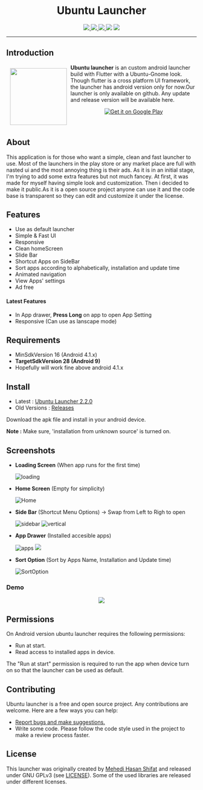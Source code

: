 <h1 align="center">
Ubuntu Launcher
</h1>

<p align="center">

<a href="https://github.com/jspw/Ubuntu-Launcher/releases">
<img src="https://img.shields.io/github/downloads/jspw/ubuntu-launcher/total" />
</a>
<a href="https://github.com/jspw/Ubuntu-Launcher/releases/tag/2.2.0">
<img src="https://img.shields.io/github/v/release/jspw/ubuntu-launcher" />
</a>
<a href='https://github.com/jspw/Ubuntu-Launcher/issues'>
<img src="https://img.shields.io/github/issues-raw/jspw/ubuntu-launcher" />
</a>
<a herf="https://github.com/jspw/Ubuntu-Launcher/blob/master/LICENSE">
<img src="https://img.shields.io/github/license/jspw/ubuntu-launcher" />
</a>

<img src="https://img.shields.io/github/repo-size/jspw/ubuntu-launcher" />
</p>

<hr>

## Introduction

<img src='./assets/images/logo.png' align="left"
width="150" hspace="10" vspace="10">

**Ubuntu launcher** is an custom android launcher build with Flutter with a Ubuntu-Gnome look.
Though flutter is a cross platform UI framework, the launcher has android version only for now.Our launcher is only available on github. Any update and release version will be available here.

<p align="center">
<a href="https://github.com/jspw/Ubuntu-Launcher/releases/tag/2.2.0">
    <img alt="Get it on Google Play"
        src="https://img.shields.io/github/downloads/jspw/ubuntu-launcher/2.2.0/total?label=Download%20Now&logo=ubuntu%20launcher&style=for-the-badge" />
</a>  
</p>

<br>

## About

This application is for those who want a simple, clean and fast launcher to use. Most of the launchers in the play store or any market place are full with nasted ui and the most annoying thing is their ads. As it is in an initial stage, I'm trying to add some extra features but not much fancey.
At first, it was made for myself having simple look and customization. Then i decided to make it public.As it is a open source project anyone can use it and the code base is transparent so they can edit and customize it under the license.

## Features

- Use as default launcher
- Simple & Fast UI
- Responsive
- Clean homeScreen
- Slide Bar
- Shortcut Apps on SideBar
- Sort apps according to alphabetically, installation and update time
- Animated navigation
- View Apps' settings
- Ad free

#### Latest Features

- In App drawer, **Press Long** on app to open App Setting
- Responsive (Can use as lanscape mode)

## Requirements

- MinSdkVersion 16 (Android 4.1.x)
- **TargetSdkVersion 28 (Android 9)**
- Hopefully will work fine above android 4.1.x

## Install

- Latest : [Ubuntu Launcher 2.2.0](https://github.com/jspw/Ubuntu-Launcher/releases/tag/2.2.0)
- Old Versions : [Releases](https://github.com/jspw/Ubuntu-Launcher/releases)

Download the apk file and install in your android device.

**Note :** Make sure, 'installation from unknown source' is turned on.

## Screenshots

- **Loading Screen** (When app runs for the first time)

  ![loading](assets/ss/loading.png)

- **Home Screen** (Empty for simplicity)

  ![Home](assets/ss/home.png)

- **Side Bar** (Shortcut Menu Options) -> Swap from Left to Righ to open

  ![sidebar](assets/ss/sidebar.png)
  ![vertical](assets/ss/vertical_view.png)

- **App Drawer** (Installed accesible apps)

  ![apps](assets/ss/apps.png)
  ![](assets/ss/apps_vertical_view.png)

- **Sort Option** (Sort by Apps Name, Installation and Update time)

  ![SortOption](assets/ss/sorts.png)

### Demo

<p align='center'>
<img   src="./assets/ss/demo.gif" />
</p>

## Permissions

On Android version ubuntu launcher requires the following permissions:

- Run at start.
- Read access to installed apps in device.

The "Run at start" permission is required to run the app when device turn on so that the launcher can be used as default.

## Contributing

Ubuntu launcher is a free and open source project. Any contributions are welcome. Here are a few ways you can help:

- [Report bugs and make suggestions.](https://github.com/jspw/ubuntu-launcher/issues)
- Write some code. Please follow the code style used in the project to make a review process faster.

## License

This launcher was originally created by <a href='http://dev-shifat.me/shifat.com/'>Mehedi Hasan Shifat</a> and released under GNU GPLv3 (see [LICENSE](LICENSE)).
Some of the used libraries are released under different licenses.
